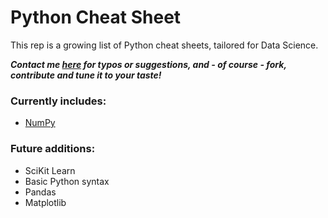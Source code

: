 # Python Cheat Sheet

This rep is a growing list of Python cheat sheets, tailored for Data Science.

***Contact me [here](https://twitter.com/JulianGaal) for typos or suggestions, and - of course - fork, contribute and tune it to your taste!***

### Currently includes:
* [NumPy](https://github.com/juliangaal/python-cheat-sheet/blob/master/NumPy/NumPy.md)

### Future additions: 
* SciKit Learn </br>
* Basic Python syntax </br>
* Pandas </br>
* Matplotlib

